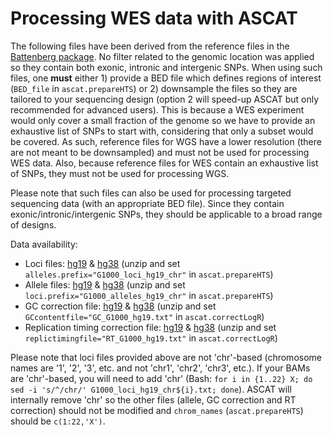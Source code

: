 # Processing WES data with ASCAT

The following files have been derived from the reference files in the [Battenberg package](https://github.com/Wedge-lab/battenberg). No filter related to the genomic location was applied so they contain both exonic, intronic and intergenic SNPs. When using such files, one **must** either 1) provide a BED file which defines regions of interest (`BED_file` in `ascat.prepareHTS`) or 2) downsample the files so they are tailored to your sequencing design (option 2 will speed-up ASCAT but only recommended for advanced users). This is because a WES experiment would only cover a small fraction of the genome so we have to provide an exhaustive list of SNPs to start with, considering that only a subset would be covered. As such, reference files for WGS have a lower resolution (there are not meant to be downsampled) and must not be used for processing WES data. Also, because reference files for WES contain an exhaustive list of SNPs, they must not be used for processing WGS. 

Please note that such files can also be used for processing targeted sequencing data (with an appropriate BED file). Since they contain exonic/intronic/intergenic SNPs, they should be applicable to a broad range of designs.

Data availability:

- Loci files: [hg19](https://drive.google.com/file/d/1R2MON6M77kh3M2v7nSOM1_MOEXXnpIbH/view?usp=share_link) & [hg38](https://drive.google.com/file/d/1BqqYUFdQ3uVllBwSkBYs-jrRJFsmB-No/view?usp=share_link) (unzip and set `alleles.prefix="G1000_loci_hg19_chr"` in `ascat.prepareHTS`)
- Allele files: [hg19](https://drive.google.com/file/d/1NtwlPiArWeFaMO1PjuH7aNhhNZ3bMX5J/view?usp=share_link) & [hg38](https://drive.google.com/file/d/101tHEt4r81b-bZxCE50edRXuOCh4bo-M/view?usp=share_link) (unzip and set `loci.prefix="G1000_alleles_hg19_chr"` in `ascat.prepareHTS`)
- GC correction file: [hg19](https://drive.google.com/file/d/1-WZGH0XTtWFjyJV6ucWQ-yaoYtHcztvq/view?usp=share_link) & [hg38](https://drive.google.com/file/d/1-0wOc5woK27tEpUpSNsz0U3xwI-xvBb3/view?usp=share_link) (unzip and set `GCcontentfile="GC_G1000_hg19.txt"` in `ascat.correctLogR`)
- Replication timing correction file: [hg19](https://drive.google.com/file/d/1unad1TkrXV-EFcRM8KBUCXpLXWCIxWyv/view?usp=share_link) & [hg38](https://drive.google.com/file/d/1Etl5HYdC4TNw0oj4AxvbJR_1a1atYBFt/view?usp=share_link) (unzip and set `replictimingfile="RT_G1000_hg19.txt"` in `ascat.correctLogR`)

Please note that loci files provided above are not 'chr'-based (chromosome names are '1', '2', '3', etc. and not 'chr1', 'chr2', 'chr3', etc.). If your BAMs are 'chr'-based, you will need to add 'chr' (Bash: `for i in {1..22} X; do sed -i 's/^/chr/' G1000_loci_hg19_chr${i}.txt; done`). ASCAT will internally remove 'chr' so the other files (allele, GC correction and RT correction) should not be modified and `chrom_names` (`ascat.prepareHTS`) should be `c(1:22,'X')`.